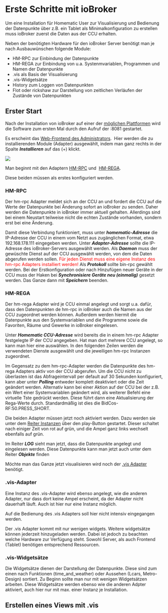 # Erste Schritte mit ioBroker

Um eine Installation für Homematic User zur Visualisierung und Bedienung der Datenpunkte über z.B. ein Tablet als Minimalkonfiguration zu erstellen muss ioBroker zuerst die Daten aus der CCU erhalten.

Neben der benötigten Hardware für den ioBroker Server benötigt man je nach Ausbauwünschen folgende Module:

*   HM-RPC zur Einbindung der Datenpunkte
*   HM-REGA zur Einbindung von u.a. Systenmvariablen, Programmen und Namen der Datenpunkte
*   .vis als Basis der Visualisierung
*   .vis-Widgetsätze
*   History zum Loggen von Datenpunkten
*   Flot oder rickshaw zur Darstellung von zeitlichen Verläufen der Zustände von Datenpunkten



## Erster Start

Nach der Installation von ioBroker auf einer der [möglichen Plattformen](http://www.iobroker.net/?page_id=3334&lang=de) wird die Software zum ersten Mal durch den Aufruf der <IPdesServers>:8081 gestartet.

Es erscheint das [Web-Frontend des Administrators](http://www.iobroker.net/?page_id=2240&lang=de).  Hier werden die zu installierenden Module (Adapter) ausgewählt, indem man ganz rechts in der Spalte _**Installieren**_ auf das (+) klickt.

![](http://www.iobroker.net/wp-content/uploads//Admin-Übersicht-1.jpg)

Man beginnt mit den Adaptern [HM-RPC](http://www.iobroker.net/?page_id=2829&lang=de) und  [HM-REGA](http://www.iobroker.net/?page_id=2825&lang=de).

Diese beiden müssen als erstes konfiguriert werden.

### HM-RPC

Der hm-rpc Adapter meldet sich an der CCU an und fordert die CCU auf die Werte der Datenpunkte bei Änderung sofort an ioBroker zu senden. Daher werden die Datenpunkte in ioBroker immer aktuell gehalten. Allerdings sind bei einem Neustart teilweise nicht die echten Zustände vorhanden, sondern erst bei eine Änderung.

Damit diese Verbindung funktioniert, muss unter **_homematic-Adresse_** die IP-Adresse der CCU in einem vom Netzt aus zugänglichen Format, etwa 192.168.178.111 eingegeben werden. Unter **_Adapter-Adresse_** sollte die IP-Adresse des ioBroker-Servers ausgewählt werden. Als _**Daemon**_ muss der gewüschte Dienst auf der CCU ausgewählt werden, von dem die Daten abgerufen werden sollen. <span style="color: #ff0000;">Für jeden Dienst muss eine eigene Instanz des hm-rpc Adapters installiert werden!</span> Als **_Protokoll_** sollte bin-rpc gewählt werden. Bei der Erstkonfiguration oder nach Hinzufügen neuer Geräte in der CCU muss der Haken bei _**Synchronisiere Geräte neu (einmalig)**_ gesetzt werden. Das Ganze dann mit _**Speichern**_ beenden.

### HM-REGA

Der hm-rega Adapter wird je CCU einmal angelegt und sorgt u.a. dafür, dass den Datenpunkten de hm-rpc in ioBroker auch die Namen aus der CCU zugeordnet werden können. Außerdem werden hiermit die Datenpunkte aus den Systemvariablen und die Programme sowie die Favoriten, Räume und Gewerke in ioBroker eingelesen.

Unter _**Homematic CCU-Adresse**_ wird bereits die in einem hm-rpc Adapter festgelegte IP der CCU angegeben. Hat man dort mehrere CCU angelegt, so kann man hier eine auswählen. In den folgenden Zeilen werden die verwendeten Dienste ausgewählt und die jeweiligen hm-rpc Instanzen zugeordnet.

Im Gegensatz zu dem hm-rpc-Adapter werden die Datenpunkte des hm-rega Adapters aktiv von der CCU abgerufen. Um die CCU nicht zu überlasten ist das Abfrageintervall per default auf 30 Sekunden konfiguriert, kann aber unter _**Polling**_ entweder komplett deaktiviert oder die Zeit geändert werden. Alternativ kann bei einer Aktion auf der CCU bei der z.B. ein Wert einer Systemvariablen geändert wird, als weiterer Befehl eine virtuelle Tste gedrückt werden. Diese führt dann eine Aktualisierung der Rega-Werte durch. Standardmäßig ist dies die BidCos-RF:50.PRESS_SHORT.

Die beiden Adapter müssen jetzt noch aktiviert werden. Dazu werden sie unter dem [Reiter Instanzen](http://www.iobroker.net/wp-content/uploads//Instanzen-Übersicht.jpg) über den play-Button gestartet. Dieser schaltet nach einiger Zeit von rot auf grün, und die Ampel ganz links wechselt ebenfalls auf grün.

Im Reiter _**LOG**_ sieht man jetzt, dass die Datenpunkte angelegt und eingelesen werden. Diese Datenpunkte kann man jetzt auch unter dem Reiter _**Objekte**_ finden

Möchte man das Ganze jetzt visualisieren wird noch der [.vis Adapter](http://www.iobroker.net/?page_id=2754&lang=de) benötigt.

### .vis-Adapter

Eine Instanz des .vis-Adapter wird ebenso angelegt, wie die anderen Adapter, nur dass dort keine Ampel erscheint, da der Adapter nicht dauerhaft läuft. Auch ist hier nur eine Instanz möglich.

Auf die Bedienung des .vis Adapters soll hier nicht intensiv eingegangen werden.

Der .vis Adapter kommt mit nur wenigen widgets. Weitere widgetsätze können jederzeit hinzugeladen werden. Dabei ist jedoch zu beachten welche Hardware zur Verfügung steht. Sowohl Server, als auch Frontend (Tablet) benötigen entsprechend Ressourcen.

### .vis-Widgetsätze

Die Widgetsätze dienen der Darstellung der Datenpunkte. Diese sind zum einen nach Funktionen (time_and_weather) oder Aussehen (Lcars, Metro-Design) sortiert. Zu Beginn sollte man nur mit wenigen Widgetsätzen arbeiten. Diese Widgetsätze werden ebenso wie die anderen Adpter aktiviert, auch hier nur mit max. einer Instanz je Installation.

## Erstellen eines Views mit .vis